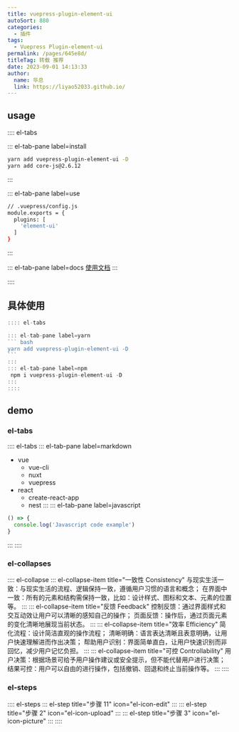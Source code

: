 ```yaml
---
title: vuepress-plugin-element-ui
autoSort: 880
categories: 
  - 插件
tags: 
  - Vuepress Plugin-element-ui
permalink: /pages/645e8d/
titleTag: 转载 推荐
date: 2023-09-01 14:13:33
author: 
  name: 华总
  link: https://liyao52033.github.io/
---
```




## usage

:::: el-tabs

::: el-tab-pane label=install

``` bash
yarn add vuepress-plugin-element-ui -D
yarn add core-js@2.6.12
```

:::

::: el-tab-pane label=use

``` bash
// .vuepress/config.js
module.exports = {
  plugins: [
    'element-ui'
  ]
}
```

:::

::: el-tab-pane label=docs
 [使用文档](https://lq782655835.github.io/vuepress-plugin-element-ui/)
:::

::::

## 具体使用

````javascript
:::: el-tabs

::: el-tab-pane label=yarn
``` bash
yarn add vuepress-plugin-element-ui -D
```
:::
::: el-tab-pane label=npm
 npm i vuepress-plugin-element-ui -D
:::
::::
````





## demo

###  el-tabs

:::: el-tabs
::: el-tab-pane label=markdown

* vue
  * vue-cli
  * nuxt
  * vuepress
* react
  * create-react-app
  * nest
  :::
  ::: el-tab-pane label=javascript
``` javascript
() => {
  console.log('Javascript code example')
}
```
:::
::::

###  el-collapses


:::: el-collapse
::: el-collapse-item title="一致性 Consistency"
与现实生活一致：与现实生活的流程、逻辑保持一致，遵循用户习惯的语言和概念；
在界面中一致：所有的元素和结构需保持一致，比如：设计样式、图标和文本、元素的位置等。
:::
::: el-collapse-item title="反馈 Feedback"
控制反馈：通过界面样式和交互动效让用户可以清晰的感知自己的操作；
页面反馈：操作后，通过页面元素的变化清晰地展现当前状态。
:::
::: el-collapse-item title="效率 Efficiency"
简化流程：设计简洁直观的操作流程；
清晰明确：语言表达清晰且表意明确，让用户快速理解进而作出决策；
帮助用户识别：界面简单直白，让用户快速识别而非回忆，减少用户记忆负担。
:::
::: el-collapse-item title="可控 Controllability"
用户决策：根据场景可给予用户操作建议或安全提示，但不能代替用户进行决策；
结果可控：用户可以自由的进行操作，包括撤销、回退和终止当前操作等。
:::
::::


### el-steps

:::: el-steps
::: el-step title="步骤 11" icon="el-icon-edit"
:::
::: el-step title="步骤 2" icon="el-icon-upload"
:::
::: el-step title="步骤 3" icon="el-icon-picture"
:::
::::





